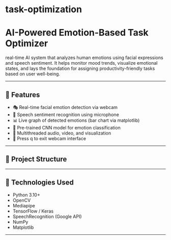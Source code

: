 # task-optimization
#  AI-Powered Emotion-Based Task Optimizer

real-time AI system that analyzes human emotions using facial expressions and speech sentiment. It helps monitor mood trends, visualize emotional states, and lays the foundation for assigning productivity-friendly tasks based on user well-being.

---

## 🚀 Features

- 🎭 Real-time facial emotion detection via webcam  
- 🎤 Speech sentiment recognition using microphone  
- 📊 Live graph of detected emotions (bar chart via matplotlib)  
- 🧠 Pre-trained CNN model for emotion classification  
- 🧵 Multithreaded audio, video, and visualization  
- 🛑 Press q to exit webcam interface  

---

## 📂 Project Structure
---

## 🧰 Technologies Used

- Python 3.10+
- OpenCV
- Mediapipe
- TensorFlow / Keras
- SpeechRecognition (Google API)
- NumPy
- Matplotlib

---
